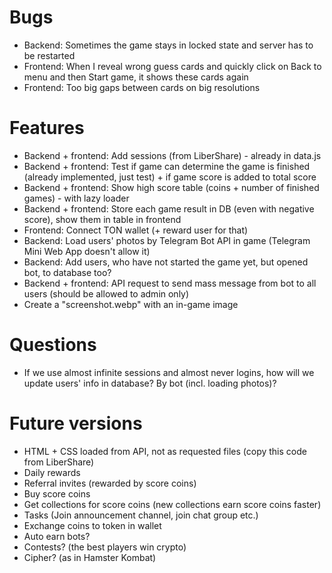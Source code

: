 # Bugs
- Backend: Sometimes the game stays in locked state and server has to be restarted
- Frontend: When I reveal wrong guess cards and quickly click on Back to menu and then Start game, it shows these cards again
- Frontend: Too big gaps between cards on big resolutions

# Features
- Backend + frontend: Add sessions (from LiberShare) - already in data.js
- Backend + frontend: Test if game can determine the game is finished (already implemented, just test) + if game score is added to total score
- Backend + frontend: Show high score table (coins + number of finished games) - with lazy loader
- Backend + frontend: Store each game result in DB (even with negative score), show them in table in frontend
- Frontend: Connect TON wallet (+ reward user for that)
- Backend: Load users' photos by Telegram Bot API in game (Telegram Mini Web App doesn't allow it)
- Backend: Add users, who have not started the game yet, but opened bot, to database too?
- Backend + frontend: API request to send mass message from bot to all users (should be allowed to admin only)
- Create a "screenshot.webp" with an in-game image

# Questions
- If we use almost infinite sessions and almost never logins, how will we update users' info in database? By bot (incl. loading photos)?

# Future versions
- HTML + CSS loaded from API, not as requested files (copy this code from LiberShare)
- Daily rewards
- Referral invites (rewarded by score coins)
- Buy score coins
- Get collections for score coins (new collections earn score coins faster)
- Tasks (Join announcement channel, join chat group etc.)
- Exchange coins to token in wallet
- Auto earn bots?
- Contests? (the best players win crypto)
- Cipher? (as in Hamster Kombat)
